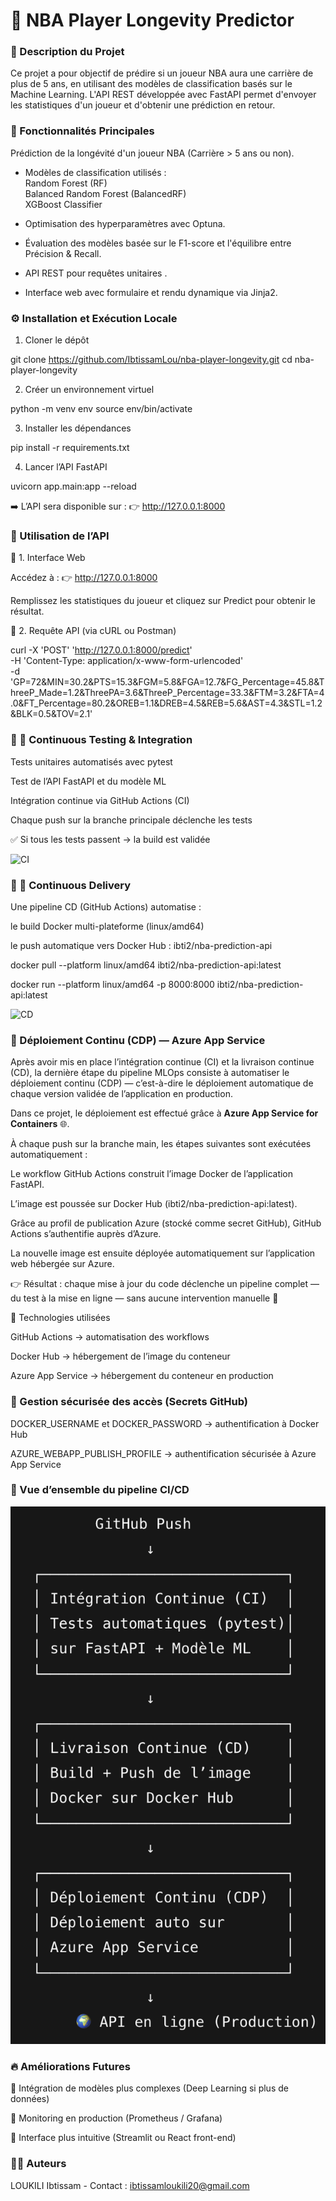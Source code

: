 # 🏀 NBA Player Longevity Predictor

### **📌 Description du Projet**

Ce projet a pour objectif de prédire si un joueur NBA aura une carrière de plus de 5 ans, en utilisant des modèles de classification basés sur le Machine Learning. L'API REST développée avec FastAPI permet d'envoyer les statistiques d'un joueur et d'obtenir une prédiction en retour.

### **🚀 Fonctionnalités Principales**

Prédiction de la longévité d'un joueur NBA (Carrière > 5 ans ou non).

- Modèles de classification utilisés :<br>
Random Forest (RF)<br>
Balanced Random Forest (BalancedRF)<br>
XGBoost Classifier<br>

- Optimisation des hyperparamètres avec Optuna.
- Évaluation des modèles basée sur le F1-score et l'équilibre entre Précision & Recall.
- API REST pour requêtes unitaires .
- Interface web avec formulaire et rendu dynamique via Jinja2.


### **⚙️ Installation et Exécution Locale**

1. Cloner le dépôt
   
git clone https://github.com/IbtissamLou/nba-player-longevity.git
cd nba-player-longevity

2. Créer un environnement virtuel
   
python -m venv env
source env/bin/activate

3. Installer les dépendances
   
pip install -r requirements.txt

4. Lancer l’API FastAPI
   
uvicorn app.main:app --reload


➡️ L’API sera disponible sur :
👉 http://127.0.0.1:8000

### **🎯 Utilisation de l’API**

🔹 1. Interface Web

Accédez à :
👉 http://127.0.0.1:8000

Remplissez les statistiques du joueur et cliquez sur Predict pour obtenir le résultat.

🔹 2. Requête API (via cURL ou Postman)

curl -X 'POST' 'http://127.0.0.1:8000/predict' \
  -H 'Content-Type: application/x-www-form-urlencoded' \
  -d 'GP=72&MIN=30.2&PTS=15.3&FGM=5.8&FGA=12.7&FG_Percentage=45.8&ThreeP_Made=1.2&ThreePA=3.6&ThreeP_Percentage=33.3&FTM=3.2&FTA=4.0&FT_Percentage=80.2&OREB=1.1&DREB=4.5&REB=5.6&AST=4.3&STL=1.2&BLK=0.5&TOV=2.1'

### **🧪 🔁 Continuous Testing & Integration**

Tests unitaires automatisés avec pytest

Test de l’API FastAPI et du modèle ML

Intégration continue via GitHub Actions (CI)

Chaque push sur la branche principale déclenche les tests

✅ Si tous les tests passent → la build est validée

![CI](https://github.com/IbtissamLou/nba-player-longevity/actions/workflows/ci.yml/badge.svg)

### **🚚 🚀 Continuous Delivery**

Une pipeline CD (GitHub Actions) automatise :

le build Docker multi-plateforme (linux/amd64)

le push automatique vers Docker Hub :
ibti2/nba-prediction-api

docker pull --platform linux/amd64 ibti2/nba-prediction-api:latest

docker run --platform linux/amd64 -p 8000:8000 ibti2/nba-prediction-api:latest

![CD](https://github.com/IbtissamLou/nba-player-longevity/actions/workflows/cd.yml/badge.svg)


### **🚀 Déploiement Continu (CDP) — Azure App Service**

Après avoir mis en place l’intégration continue (CI) et la livraison continue (CD), la dernière étape du pipeline MLOps consiste à automatiser le déploiement continu (CDP) — c’est-à-dire le déploiement automatique de chaque version validée de l’application en production.

Dans ce projet, le déploiement est effectué grâce à **Azure App Service for Containers** 🌐.

À chaque push sur la branche main, les étapes suivantes sont exécutées automatiquement :

Le workflow GitHub Actions construit l’image Docker de l’application FastAPI.

L’image est poussée sur Docker Hub (ibti2/nba-prediction-api:latest).

Grâce au profil de publication Azure (stocké comme secret GitHub), GitHub Actions s’authentifie auprès d’Azure.

La nouvelle image est ensuite déployée automatiquement sur l’application web hébergée sur Azure.

👉 Résultat : chaque mise à jour du code déclenche un pipeline complet — du test à la mise en ligne — sans aucune intervention manuelle 🚀

🔑 Technologies utilisées

GitHub Actions → automatisation des workflows

Docker Hub → hébergement de l’image du conteneur

Azure App Service → hébergement du conteneur en production

### **🔐 Gestion sécurisée des accès (Secrets GitHub)**

DOCKER_USERNAME et DOCKER_PASSWORD → authentification à Docker Hub

AZURE_WEBAPP_PUBLISH_PROFILE → authentification sécurisée à Azure App Service

### **🧩 Vue d’ensemble du pipeline CI/CD**

![CI/CD Pipeline](./images/pipeline.png)

### **🔥 Améliorations Futures**

🤖 Intégration de modèles plus complexes (Deep Learning si plus de données)

🧩 Monitoring en production (Prometheus / Grafana)

🎨 Interface plus intuitive (Streamlit ou React front-end)

### **🧑‍💻 Auteurs**
LOUKILI Ibtissam - Contact : ibtissamloukili20@gmail.com
